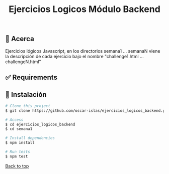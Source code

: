 <h1 align="center">Ejercicios Logicos Módulo Backend</h1>

<!-- Status -->

<!-- <h4 align="center"> 
	🚧  Ejercicios_logicos_backend 🚀 Under construction...  🚧
</h4> 

<hr> -->


<br>

## :dart: Acerca ##

Ejercicios lógicos Javascript, en los directorios semana1 ... semanaN viene la descripción de cada ejercicio bajo el nombre "challenge1.html ... challengeN.html"

## :white_check_mark: Requirements ##

## :checkered_flag: Instalación ##

```bash
# Clone this project
$ git clone https://github.com/oscar-islas/ejercicios_logicos_backend.git

# Access
$ cd ejercicios_logicos_backend
$ cd semana1

# Install dependencies
$ npm install

# Run tests
$ npm test

```

<a href="#top">Back to top</a>
